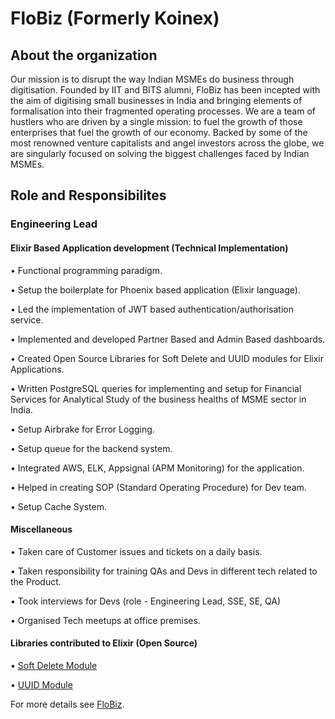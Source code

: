 # FloBiz (Formerly Koinex)

## About the organization

Our mission is to disrupt the way Indian MSMEs do business through digitisation. Founded by IIT and BITS alumni, FloBiz has been incepted with the aim of digitising small businesses in India and bringing elements of formalisation into their fragmented operating processes. We are a team of hustlers who are driven by a single mission: to fuel the growth of those enterprises that fuel the growth of our economy. Backed by some of the most renowned venture capitalists and angel investors across the globe, we are singularly focused on solving the biggest challenges faced by Indian MSMEs.

## Role and Responsibilites

### Engineering Lead


#### Elixir Based Application development (Technical Implementation)

• Functional programming paradigm.

• Setup the boilerplate for Phoenix based application (Elixir language).

• Led the implementation of JWT based authentication/authorisation service.

• Implemented and developed Partner Based and Admin Based dashboards.

• Created Open Source Libraries for Soft Delete and UUID modules for Elixir Applications.

• Written PostgreSQL queries for implementing and setup for Financial Services for Analytical Study of the business healths of MSME sector in India.

• Setup Airbrake for Error Logging.

• Setup queue for the backend system.

• Integrated AWS, ELK, Appsignal (APM Monitoring) for the application.

• Helped in creating SOP (Standard Operating Procedure) for Dev team.

• Setup Cache System.


#### Miscellaneous

• Taken care of Customer issues and tickets on a daily basis.

• Taken responsibility for training QAs and Devs in different tech related to the Product.

• Took interviews for Devs (role - Engineering Lead, SSE, SE, QA)

• Organised Tech meetups at office premises.


#### Libraries contributed to Elixir (Open Source)

• [Soft Delete Module](https://hex.pm/packages/soft_delete_helper_module)

• [UUID Module](https://hex.pm/packages/uuid_helper_module)


For more details see [FloBiz](https://flobiz.in).
